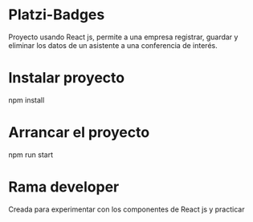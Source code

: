 # Platzi-Badges
Proyecto usando React js, permite a una empresa registrar, guardar y eliminar los datos de un asistente a una conferencia de interés.

# Instalar proyecto
npm install

# Arrancar el proyecto
npm run start

# Rama developer
Creada para experimentar con los componentes de React js y practicar
